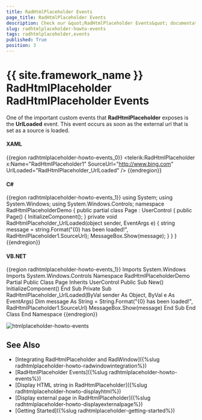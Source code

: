 ```yaml
---
title: RadHtmlPlaceholder Events
page_title: RadHtmlPlaceholder Events
description: Check our &quot;RadHtmlPlaceholder Events&quot; documentation article for the RadHtmlPlaceholder {{ site.framework_name }} control.
slug: radhtmlplaceholder-howto-events
tags: radhtmlplaceholder,events
published: True
position: 3
---
```


# {{ site.framework_name }} RadHtmlPlaceholder RadHtmlPlaceholder Events

One of the important custom events that __RadHtmlPlaceholder__ exposes is the __UrlLoaded__ event. This event occurs as soon as the external url that is set as a source is loaded.				

#### __XAML__
{{region radhtmlplaceholder-howto-events_0}}
	<UserControl x:Class="RadHtmlPlaceholderDemo.Page" 
	             xmlns="http://schemas.microsoft.com/winfx/2006/xaml/presentation"
	             xmlns:x="http://schemas.microsoft.com/winfx/2006/xaml"
	             xmlns:telerik="http://schemas.telerik.com/2008/xaml/presentation"
	             Width="700"
	             Height="400">
	    <Grid x:Name="LayoutRoot" 
	          Margin="10"
	          Background="White">
	        <Border BorderBrush="Black" BorderThickness="1">
	            <telerik:RadHtmlPlaceholder x:Name="RadHtmlPlaceholder1" 
	                                        SourceUrl="http://www.bing.com"
	                                        UrlLoaded="RadHtmlPlaceholder_UrlLoaded" />
	        </Border>
	    </Grid>
	</UserControl>
{{endregion}}

#### __C#__
{{region radhtmlplaceholder-howto-events_1}}
	using System;
	using System.Windows;
	using System.Windows.Controls;
	namespace RadHtmlPlaceholderDemo
	{
		public partial class Page : UserControl
		{
			public Page()
			{
				InitializeComponent();
			}
			private void RadHtmlPlaceholder_UrlLoaded(object sender, EventArgs e)
			{
				string message = string.Format("{0} has been loaded!", RadHtmlPlaceholder1.SourceUrl);
				MessageBox.Show(message);
			}
		}
	}
{{endregion}}

#### __VB.NET__
{{region radhtmlplaceholder-howto-events_1}}
	Imports System.Windows
	Imports System.Windows.Controls
	Namespace RadHtmlPlaceholderDemo
		Partial Public Class Page
			Inherits UserControl
			Public Sub New()
				InitializeComponent()
			End Sub
			Private Sub RadHtmlPlaceholder_UrlLoaded(ByVal sender As Object, ByVal e As EventArgs)
				Dim message As String = String.Format("{0} has been loaded!", RadHtmlPlaceholder1.SourceUrl)
				MessageBox.Show(message)
			End Sub
		End Class
	End Namespace
{{endregion}}

![htmlplaceholder-howto-events](images/htmlplaceholder-howto-events.png)

## See Also  
 * [Integrating RadHtmlPlaceholder and RadWindow]({%slug radhtmlplaceholder-howto-radwindowintegration%})
 * [RadHtmlPlaceholder Events]({%slug radhtmlplaceholder-howto-events%})
 * [Display HTML string in RadHtmlPlaceholder]({%slug radhtmlplaceholder-howto-displayhtml%})
 * [Display external page in RadHtmlPlaceholder]({%slug radhtmlplaceholder-howto-displayexternalpage%})
 * [Getting Started]({%slug radhtmlplaceholder-getting-started%})
